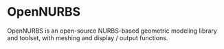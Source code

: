 OpenNURBS
=========

OpenNURBS is an open-source NURBS-based geometric modeling library and toolset, with meshing and display / output functions.

